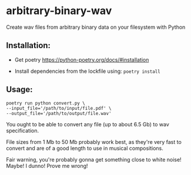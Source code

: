# arbitrary-binary-wav
Create wav files from arbitrary binary data on your filesystem with Python

## Installation:

- Get poetry https://python-poetry.org/docs/#installation

- Install dependencies from the lockfile using: `poetry install`

## Usage:

```
poetry run python convert.py \
--input_file='/path/to/input/file.pdf' \
--output_file='/path/to/output/file.wav'
```

You ought to be able to convert any file (up to about 6.5 Gb) to wav specification.

File sizes from 1 Mb to 50 Mb probably work best, as they're very fast to convert and are of a good
length to use in musical compositions.

Fair warning, you're probably gonna get something close to white noise! Maybe! I dunno! Prove me wrong!

